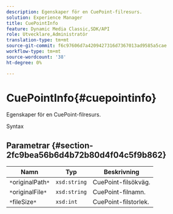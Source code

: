 ```yaml
---
description: Egenskaper för en CuePoint-filresurs.
solution: Experience Manager
title: CuePointInfo
feature: Dynamic Media Classic,SDK/API
role: Utvecklare,Administratör
translation-type: tm+mt
source-git-commit: f6c97606d7a4209427316d7367013ad9585a5cae
workflow-type: tm+mt
source-wordcount: '38'
ht-degree: 0%

---
```



# CuePointInfo{#cuepointinfo}

Egenskaper för en CuePoint-filresurs.

Syntax

## Parametrar {#section-2fc9bea56b6d4b72b80d4f04c5f9b862}

| Namn | Typ | Beskrivning |
|---|---|---|
| `*`originalPath`*` | `xsd:string` | CuePoint-filsökväg. |
| `*`originalFile`*` | `xsd:string` | CuePoint-filnamn. |
| `*`fileSize`*` | `xsd:int` | CuePoint-filstorlek. |

